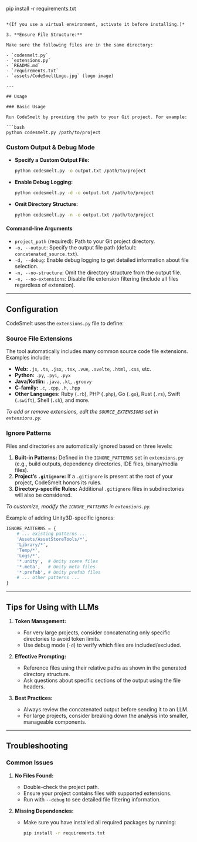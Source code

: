 pip install -r requirements.txt
   ```

   *(If you use a virtual environment, activate it before installing.)*

3. **Ensure File Structure:**

   Make sure the following files are in the same directory:

   - `codesmelt.py`
   - `extensions.py`
   - `README.md`
   - `requirements.txt`
   - `assets/CodeSmeltLogo.jpg` (logo image)

---

## Usage

### Basic Usage

Run CodeSmelt by providing the path to your Git project. For example:

```bash
python codesmelt.py /path/to/project
```

### Custom Output & Debug Mode

- **Specify a Custom Output File:**

  ```bash
  python codesmelt.py -o output.txt /path/to/project
  ```

- **Enable Debug Logging:**

  ```bash
  python codesmelt.py -d -o output.txt /path/to/project
  ```

- **Omit Directory Structure:**

  ```bash
  python codesmelt.py -n -o output.txt /path/to/project
  ```

#### Command-line Arguments

- `project_path` (required): Path to your Git project directory.
- `-o, --output`: Specify the output file path (default: `concatenated_source.txt`).
- `-d, --debug`: Enable debug logging to get detailed information about file selection.
- `-n, --no-structure`: Omit the directory structure from the output file.
- `-e, --no-extensions`: Disable file extension filtering (include all files regardless of extension).


---

## Configuration

CodeSmelt uses the `extensions.py` file to define:

### Source File Extensions

The tool automatically includes many common source code file extensions. Examples include:

- **Web:** `.js`, `.ts`, `.jsx`, `.tsx`, `.vue`, `.svelte`, `.html`, `.css`, etc.
- **Python:** `.py`, `.pyi`, `.pyx`
- **Java/Kotlin:** `.java`, `.kt`, `.groovy`
- **C-family:** `.c`, `.cpp`, `.h`, `.hpp`
- **Other Languages:** Ruby (`.rb`), PHP (`.php`), Go (`.go`), Rust (`.rs`), Swift (`.swift`), Shell (`.sh`), and more.

*To add or remove extensions, edit the `SOURCE_EXTENSIONS` set in `extensions.py`.*

### Ignore Patterns

Files and directories are automatically ignored based on three levels:

1. **Built-in Patterns:** Defined in the `IGNORE_PATTERNS` set in `extensions.py` (e.g., build outputs, dependency directories, IDE files, binary/media files).
2. **Project’s `.gitignore`:** If a `.gitignore` is present at the root of your project, CodeSmelt honors its rules.
3. **Directory-specific Rules:** Additional `.gitignore` files in subdirectories will also be considered.

*To customize, modify the `IGNORE_PATTERNS` in `extensions.py`.*

Example of adding Unity3D-specific ignores:

```python
IGNORE_PATTERNS = {
    # ... existing patterns ...
    'Assets/AssetStoreTools/*',
    'Library/*',
    'Temp/*',
    'Logs/*',
    '*.unity',  # Unity scene files
    '*.meta',   # Unity meta files
    '*.prefab', # Unity prefab files
    # ... other patterns ...
}
```

---

## Tips for Using with LLMs

1. **Token Management:**
   - For very large projects, consider concatenating only specific directories to avoid token limits.
   - Use debug mode (`-d`) to verify which files are included/excluded.

2. **Effective Prompting:**
   - Reference files using their relative paths as shown in the generated directory structure.
   - Ask questions about specific sections of the output using the file headers.

3. **Best Practices:**
   - Always review the concatenated output before sending it to an LLM.
   - For large projects, consider breaking down the analysis into smaller, manageable components.

---

## Troubleshooting

### Common Issues

1. **No Files Found:**
   - Double-check the project path.
   - Ensure your project contains files with supported extensions.
   - Run with `--debug` to see detailed file filtering information.

2. **Missing Dependencies:**
   - Make sure you have installed all required packages by running:

     ```bash
     pip install -r requirements.txt